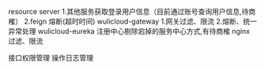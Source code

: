 resource server    1.其他服务获取登录用户信息（目前通过账号查询用户信息,待商榷）
                   2.feign 熔断(超时时间)
wulicloud-gateway 1.网关过滤、限流
                   2.熔断、统一异常处理
wulicloud-eureka  注册中心剔除宕掉的服务中心方式,有待商榷
nginx              过滤、限流

接口权限管理
操作日志管理
